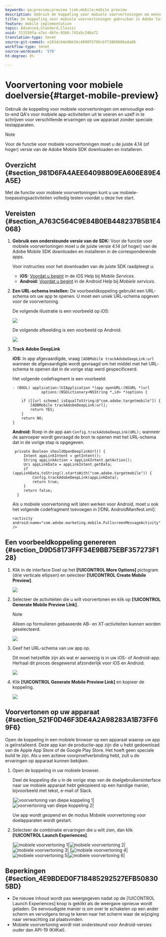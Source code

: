 ```yaml
---
keywords: qa;preview;preview link;mobile;mobile preview
description: Gebruik de koppeling voor mobiele voorvertoningen om eenvoudige end-to-end QA's voor mobiele app-activiteiten uit te voeren en uzelf in te schrijven voor verschillende ervaringen op uw apparaat zonder speciale testapparaten.
title: De koppeling voor mobiele voorvertoningen gebruiken in Adobe Target mobile
feature: mobile implementation
topic: Advanced,Standard,Classic
uuid: 313150fa-a7ec-46fe-9166-742a5c246a72
translation-type: tm+mt
source-git-commit: e203dc94e9bb34c4090f5795cbf73869808ada88
workflow-type: tm+mt
source-wordcount: '570'
ht-degree: 0%

---
```



# Voorvertoning voor mobiele doelversie{#target-mobile-preview}

Gebruik de koppeling voor mobiele voorvertoningen om eenvoudige end-to-end QA&#39;s voor mobiele app-activiteiten uit te voeren en uzelf in te schrijven voor verschillende ervaringen op uw apparaat zonder speciale testapparaten.

>[!NOTE]
>
>Voor de functie voor mobiele voorvertoningen moet u de juiste 4.14 (of hoger) versie van de Adobe Mobile SDK downloaden en installeren.

## Overzicht {#section_981D6FA4AEE64098809EA606E89E4A5E}

Met de functie voor mobiele voorvertoningen kunt u uw mobiele-toepassingsactiviteiten volledig testen voordat u deze live start.

## Vereisten {#section_A763C564C9E84B0EB448237B5B1E4068}

1. **Gebruik een ondersteunde versie van de SDK:** Voor de functie voor mobiele voorvertoningen moet u de juiste versie 4.14 (of hoger) van de Adobe Mobile SDK downloaden en installeren in de corresponderende apps.

   Voor instructies voor het downloaden van de juiste SDK raadpleegt u:

   * **iOS:** [Voordat u begint](https://docs.adobe.com/content/help/en/mobile-services/ios/getting-started-ios/requirements.html) in de iOS Help bij *Mobile Services*.
   * **Android:** [Voordat u begint](https://docs.adobe.com/content/help/en/mobile-services/android/getting-started-android/requirements.html) in de Android Help bij *Mobiele services*.

1. **Een URL-schema instellen:** De voorbeeldkoppeling gebruikt een URL-schema om uw app te openen. U moet een uniek URL-schema opgeven voor de voorvertoning.

   De volgende illustratie is een voorbeeld op iOS:

   ![](assets/mobile-preview-url-scheme-ios.png)

   De volgende afbeelding is een voorbeeld op Android:

   ![](assets/Android_Deeplink.png)

1. **Track Adobe DeepLink**

   **iOS:** In app afgevaardigde, vraag `[ADBMobile trackAdobeDeepLink:url` wanneer de afgevaardigde wordt gevraagd om het middel met het URL- schema te openen dat in de vorige stap werd gespecificeerd.

   Het volgende codefragment is een voorbeeld:

   ```
   - (BOOL) application:(UIApplication *)app openURL:(NSURL *)url 
                options:(NSDictionary<NSString *,id> *)options { 
   
       if ([[url scheme] isEqualToString:@"com.adobe.targetmobile"]) { 
           [ADBMobile trackAdobeDeepLink:url]; 
           return YES; 
       } 
       return NO; 
   } 
   ```

   **Android:** Roep in de app aan `Config.trackAdobeDeepLink(URL);` wanneer de aanroeper wordt gevraagd de bron te openen met het URL-schema dat in de vorige stap is opgegeven.

   ```
    private Boolean shouldOpenDeeplinkUrl() { 
        Intent appLinkIntent = getIntent(); 
        String appLinkAction = appLinkIntent.getAction(); 
        Uri appLinkData = appLinkIntent.getData; 
        if (appLinkData.toString().startsWith("com.adobe.targetmobile")) { 
            Config.trackAdobeDeepLink(appLinkData); 
            return true; 
        } 
        return false; 
     }
   ```

   Als u mobiele voorvertoning wilt laten werken voor Android, moet u ook het volgende codefragment toevoegen in [!DNL AndroidManifest.xml]:

   ```
   <activity android:name="com.adobe.marketing.mobile.FullscreenMessageActivity" />
   ```

## Een voorbeeldkoppeling genereren {#section_D9D58173FFF34E9BB75EBF357273F128}

1. Klik in de interface Doel op het **[!UICONTROL More Options]** pictogram (drie verticale ellipsen) en selecteer **[!UICONTROL Create Mobile Preview]**.

   ![](assets/mobile-preview-create.png)

1. Selecteer de activiteiten die u wilt voorvertonen en klik op **[!UICONTROL Generate Mobile Preview LInk]**.

   >[!NOTE]
   >
   >Alleen op formulieren gebaseerde AB- en XT-activiteiten kunnen worden geselecteerd.

   ![](assets/mobile-preview-select-activities.png)

1. Geef het URL-schema van uw app op.

   Dit moet hetzelfde zijn als wat er aanwezig is in uw iOS- of Android-app. Herhaal dit proces desgewenst afzonderlijk voor iOS en Android.

   ![](assets/mobile-preview-enter-url-scheme.png)

1. Klik **[!UICONTROL Generate Mobile Preview Link]** en kopieer de koppeling.

   ![](assets/mobile-preview-generate-and-copy.png)

## Voorvertonen op uw apparaat {#section_521F0D46F3DE4A2A98283A1B73FF69F6}

Open de koppeling in een mobiele browser op een apparaat waarop uw app is geïnstalleerd. Deze app kan de productie-app zijn die u hebt gedownload van de Apple App Store of de Google Play Store. Het hoeft geen speciale build te zijn. Als u een actieve voorproefverbinding hebt, zult u de ervaringen op apparaat kunnen bekijken.

1. Open de koppeling in uw mobiele browser.

   Deel de koppeling die u in de vorige stap van de doelgebruikersinterface naar uw mobiele apparaat hebt gekopieerd op een handige manier, bijvoorbeeld met tekst, e-mail of Slack.

   |![voorvertoning van diepe koppeling 1](/help/c-target-mobile-app/assets/mobile-preview-open-deeplink.png)|![voorvertoning van diepe koppeling 2](/help/c-target-mobile-app/assets/mobile-preview-open-app.png)|

   Uw app wordt geopend en de modus Mobiele voorvertoning voor doelapparaten wordt gestart.

1. Selecteer de combinatie ervaringen die u wilt zien, dan klik **[!UICONTROL Launch Experiences]**.

   |![mobiele voorvertoning 1](/help/c-target-mobile-app/assets/mobile-preview-experience-selection-1.png)|![mobiele voorvertoning 2](/help/c-target-mobile-app/assets/mobile-preview-experience-result-1-france.png)|![mobiele voorvertoning 3](/help/c-target-mobile-app/assets/mobile-preview-experience-result-1-shipfree.png)|
|![mobiele voorvertoning 4](/help/c-target-mobile-app/assets/mobile-preview-experience-selection-2.png)|![mobiele voorvertoning 5](/help/c-target-mobile-app/assets/mobile-preview-experience-result-2-aus.png)|![mobiele voorvertoning 6](/help/c-target-mobile-app/assets/mobile-preview-experience-result-2-10off.png)|

## Beperkingen {#section_4E9BDED0F718485292527EFB508305BD}

* De nieuwe inhoud wordt pas weergegeven nadat op de [!UICONTROL Launch Experiences] knop is geklikt als de weergave opnieuw wordt geladen. De eenvoudigste manier is om over te schakelen op een ander scherm en vervolgens terug te keren naar het scherm waar de wijziging naar verwachting zal plaatsvinden.
* Mobiele voorvertoning wordt niet ondersteund voor Android-versies ouder dan API-19 (KitKat).